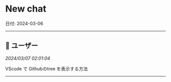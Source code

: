 # New chat

日付: 2024-03-06

---

## 👤 ユーザー
*2024/03/07 02:01:04*

VScode で Githubのtree を表示する方法

---
